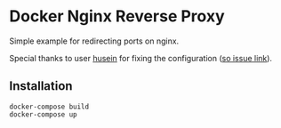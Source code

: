 # Docker Nginx Reverse Proxy

Simple example for redirecting ports on nginx.

Special thanks to user [husein](https://stackoverflow.com/users/12614096/husein) for fixing the configuration ([so issue link](https://stackoverflow.com/questions/64151523/redirecting-ports-with-nginx-on-docker/64152314#64152314)).

## Installation

```
docker-compose build
docker-compose up
```